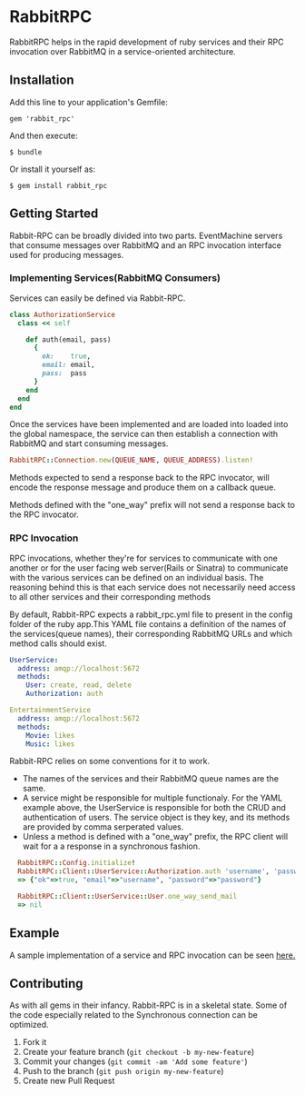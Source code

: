 # RabbitRPC

RabbitRPC helps in the rapid development of ruby services and their RPC
invocation over RabbitMQ in a service-oriented architecture.

## Installation

Add this line to your application's Gemfile:

    gem 'rabbit_rpc'

And then execute:

    $ bundle

Or install it yourself as:

    $ gem install rabbit_rpc

## Getting Started

Rabbit-RPC can be broadly divided into two parts. EventMachine servers that
consume messages over RabbitMQ and an RPC invocation interface used for
producing messages.

### Implementing Services(RabbitMQ Consumers)

Services can easily be defined via Rabbit-RPC.

```ruby
class AuthorizationService
  class << self

    def auth(email, pass)
      {
        ok:    true,
        email: email,
        pass:  pass
      }
    end
  end
end
```

Once the services have been implemented and are loaded into loaded into
the global namespace, the service can then establish a connection with
RabbitMQ and start consuming messages.

```ruby
RabbitRPC::Connection.new(QUEUE_NAME, QUEUE_ADDRESS).listen!
```

Methods expected to send a response back to the RPC invocator,
will encode the response message and produce them on a callback queue.

Methods defined with the "one_way" prefix will not send a response back
to the RPC invocator. 

### RPC Invocation

RPC invocations, whether they're for services to communicate with one
another or for the user facing web server(Rails or Sinatra) to
communicate with the various services can be defined on an individual
basis. The reasoning behind this is that each service does not
necessarily need access to all other services and their corresponding
methods

By default, Rabbit-RPC expects a rabbit_rpc.yml file to present in the config
folder of the ruby app.This YAML file contains a definition of the names
of the services(queue names), their corresponding RabbitMQ URLs and
which method calls should exist.

```yml
UserService:
  address: amqp://localhost:5672
  methods:
    User: create, read, delete
    Authorization: auth

EntertainmentService
  address: amqp://localhost:5672
  methods:
    Movie: likes
    Music: likes
```

Rabbit-RPC relies on some conventions for it to work. 
 - The names of the services and their RabbitMQ queue names are the same.
 - A service might be responsible for multiple functionaly. For the YAML
   example above, the UserService is responsible for both the CRUD and
   authentication of users. The service object is they key, and its
   methods are provided by comma serperated values.
 - Unless a method is defined with a "one_way" prefix, the RPC client
   will wait for a a response in a synchronous fashion.

```ruby
  RabbitRPC::Config.initialize!
  RabbitRPC::Client::UserService::Authorization.auth 'username', 'password'
  => {"ok"=>true, "email"=>"username", "password"=>"password"}

  RabbitRPC::Client::UserService::User.one_way_send_mail
  => nil
```

## Example

A sample implementation of a service and RPC invocation can be seen [here.](https://github.com/sohaibbhatti/rabbit_rpc_example)

## Contributing

As with all gems in their infancy. Rabbit-RPC is in a skeletal state. Some
of the code especially related to the Synchronous connection can be
optimized.

1. Fork it
2. Create your feature branch (`git checkout -b my-new-feature`)
3. Commit your changes (`git commit -am 'Add some feature'`)
4. Push to the branch (`git push origin my-new-feature`)
5. Create new Pull Request
